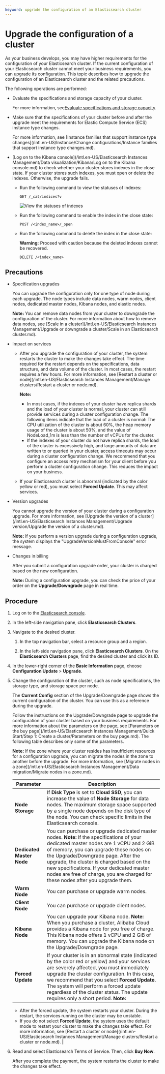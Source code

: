 ```yaml
---
keyword: upgrade the configuration of an Elasticsearch cluster
---
```


# Upgrade the configuration of a cluster

As your business develops, you may have higher requirements for the configuration of your Elasticsearch cluster. If the current configuration of your Elasticsearch cluster cannot meet your business requirements, you can upgrade its configuration. This topic describes how to upgrade the configuration of an Elasticsearch cluster and the related precautions.

The following operations are performed:

-   Evaluate the specifications and storage capacity of your cluster.

    For more information, see[Evaluate specifications and storage capacity]().

-   Make sure that the specifications of your cluster before and after the upgrade meet the requirements for Elastic Compute Service \(ECS\) instance type changes.

    For more information, see [Instance families that support instance type changes](/intl.en-US/Instance/Change configurations/Instance families that support instance type changes.md).

-   [Log on to the Kibana console](/intl.en-US/Elasticsearch Instances Management/Data visualization/Kibana/Log on to the Kibana console.md) to check whether your cluster stores indexes in the close state. If your cluster stores such indexes, you must open or delete the indexes. Otherwise, the upgrade fails.
    -   Run the following command to view the statuses of indexes:

        ```
        GET /_cat/indices?v
        ```

        ![View the statuses of indexes](https://static-aliyun-doc.oss-accelerate.aliyuncs.com/assets/img/en-US/5135141261/p244657.png)

    -   Run the following command to enable the index in the close state:

        ```
        POST /<index_name>/_open
        ```

    -   Run the following command to delete the index in the close state:

        **Warning:** Proceed with caution because the deleted indexes cannot be recovered.

        ```
        DELETE /<index_name>
        ```


## Precautions

-   Specification upgrades

    You can upgrade the configuration only for one type of node during each upgrade. The node types include data nodes, warm nodes, client nodes, dedicated master nodes, Kibana nodes, and elastic nodes.

    **Note:** You can remove data nodes from your cluster to downgrade the configuration of the cluster. For more information about how to remove data nodes, see [Scale in a cluster](/intl.en-US/Elasticsearch Instances Management/Upgrade or downgrade a cluster/Scale in an Elasticsearch cluster.md).

-   Impact on services
    -   After you upgrade the configuration of your cluster, the system restarts the cluster to make the changes take effect. The time required for the restart depends on the specifications, data structure, and data volume of the cluster. In most cases, the restart requires a few hours. For more information, see [Restart a cluster or node](/intl.en-US/Elasticsearch Instances Management/Manage clusters/Restart a cluster or node.md).

        **Note:**

        -   In most cases, if the indexes of your cluster have replica shards and the load of your cluster is normal, your cluster can still provide services during a cluster configuration change. The following items indicate that the load of a cluster is normal: The CPU utilization of the cluster is about 60%, the heap memory usage of the cluster is about 50%, and the value of NodeLoad\_1m is less than the number of vCPUs for the cluster.
        -   If the indexes of your cluster do not have replica shards, the load of the cluster is excessively high, and large amounts of data are written to or queried in your cluster, access timeouts may occur during a cluster configuration change. We recommend that you configure an access retry mechanism for your client before you perform a cluster configuration change. This reduces the impact on your business.
    -   If your Elasticsearch cluster is abnormal \(indicated by the color yellow or red\), you must select **Forced Update**. This may affect services.
-   Version upgrades

    You cannot upgrade the version of your cluster during a configuration upgrade. For more information, see [Upgrade the version of a cluster](/intl.en-US/Elasticsearch Instances Management/Upgrade version/Upgrade the version of a cluster.md).

    **Note:** If you perform a version upgrade during a configuration upgrade, the system displays the "UpgradeVersionMustFromConsole" error message.

-   Changes in billing

    After you submit a configuration upgrade order, your cluster is charged based on the new configuration.

    **Note:** During a configuration upgrade, you can check the price of your order on the **Upgrade/Downgrade** page in real time.


## Procedure

1.  Log on to the [Elasticsearch console](https://elasticsearch.console.aliyun.com/#/home).

2.  In the left-side navigation pane, click **Elasticsearch Clusters**.

3.  Navigate to the desired cluster.

    1.  In the top navigation bar, select a resource group and a region.

    2.  In the left-side navigation pane, click **Elasticsearch Clusters**. On the **Elasticsearch Clusters** page, find the desired cluster and click its ID.

4.  In the lower-right corner of the **Basic Information** page, choose **Configuration Update** \> **Upgrade**.

5.  Change the configuration of the cluster, such as node specifications, the storage type, and storage space per node.

    The **Current Config** section of the Upgrade/Downgrade page shows the current configuration of the cluster. You can use this as a reference during the upgrade.

    Follow the instructions on the Upgrade/Downgrade page to upgrade the configuration of your cluster based on your business requirements. For more information about the parameters on the page, see [Parameters on the buy page](/intl.en-US/Elasticsearch Instances Management/Quick Start/Step 1: Create a cluster/Parameters on the buy page.md). The following table describes only some of the parameters.

    **Note:** If the zone where your cluster resides has insufficient resources for a configuration upgrade, you can migrate the nodes in the zone to another before the upgrade. For more information, see [Migrate nodes in a zone](/intl.en-US/Elasticsearch Instances Management/Data migration/Migrate nodes in a zone.md).

    |Parameter|Description|
    |---------|-----------|
    |**Node Storage**|If **Disk Type** is set to **Cloud SSD**, you can increase the value of **Node Storage** for data nodes. The maximum storage space supported by a single node depends on the disk type of the node. You can check specific limits in the Elasticsearch console.|
    |**Dedicated Master Node**|You can purchase or upgrade dedicated master nodes. **Note:** If the specifications of your dedicated master nodes are 1 vCPU and 2 GiB of memory, you can upgrade these nodes on the Upgrade/Downgrade page. After the upgrade, the cluster is charged based on the new specifications. If your dedicated master nodes are free of charge, you are charged for these nodes after you upgrade them. |
    |**Warm Node**|You can purchase or upgrade warm nodes.|
    |**Client Node**|You can purchase or upgrade client nodes.|
    |**Kibana Node**|You can upgrade your Kibana node. **Note:** When you purchase a cluster, Alibaba Cloud provides a Kibana node for you free of charge. This Kibana node offers 1 vCPU and 2 GiB of memory. You can upgrade the Kibana node on the Upgrade/Downgrade page. |
    |**Forced Update**|If your cluster is in an abnormal state \(indicated by the color red or yellow\) and your services are severely affected, you must immediately upgrade the cluster configuration. In this case, we recommend that you select **Forced Update**. The system will perform a forced update regardless of the cluster status. The update requires only a short period. **Note:**

    -   After the forced update, the system restarts your cluster. During the restart, the services running on the cluster may be unstable.
    -   If you do not select **Forced Update**, the system uses the default mode to restart your cluster to make the changes take effect. For more information, see [Restart a cluster or node](/intl.en-US/Elasticsearch Instances Management/Manage clusters/Restart a cluster or node.md). |

6.  Read and select Elasticsearch Terms of Service. Then, click **Buy Now**.

    After you complete the payment, the system restarts the cluster to make the changes take effect.


